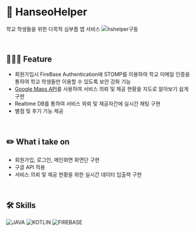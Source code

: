 # 📝 HanseoHelper

학교 학생들을 위한 다목적 심부름 앱 서비스
![hshelper구동](https://user-images.githubusercontent.com/102360873/234058471-569bd5d1-7a58-47bc-91a3-e872067c74a3.gif)

<br/>

## 🧑🏻‍💻 Feature

- 회원가입시 FireBase Authentication에 STOMP를 이용하여 학교 이메일 인증을 통하여 학교 학생들만 이용할 수 있도록 보안 강화 기능
- [Google Maps API](https://developers.google.com/maps/gmp-get-started?hl=ko)를 사용하여 서비스 의뢰 및 제공 현황을 지도로 알아보기 쉽게 구현
- Realtime DB를 통하여 서비스 외뢰 및 제공자간에 실시간 채팅 구현
- 별점 및 후기 기능 제공

<br/>

## :pencil2: What i take on

- 회원가입, 로그인, 메인화면 화면단 구현
- 구글 API 적용
- 서비스 의뢰 및 제공 현황을 위한 실시간 데이터 입출력 구현

<br/>

## 🛠 Skills
![JAVA](https://img.shields.io/badge/Java-007396?style=flat-square&logo=Java&logoColor=white)
![KOTLIN](https://img.shields.io/badge/Kotlin-7F52FF?style=flat-square&logo=Kotlin&logoColor=white)
![FIREBASE](https://img.shields.io/badge/Firebase-FFCA28?style=flat-square&logo=Firebase&logoColor=white)
<br/>
